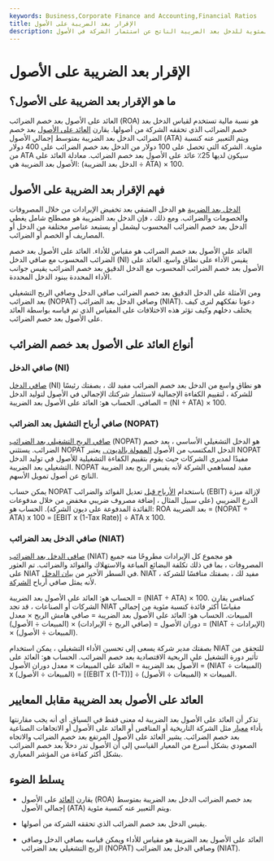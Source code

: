 ```yaml
---
keywords: Business,Corporate Finance and Accounting,Financial Ratios
title: الإقرار بعد الضريبة على الأصول
description: العائد بعد الضريبة على الأصول هو نسبة مالية توضح النسبة المئوية للدخل بعد الضريبة الناتج عن استثمار الشركة في الأصول.
---
```


# الإقرار بعد الضريبة على الأصول
## ما هو الإقرار بعد الضريبة على الأصول؟

العائد على الأصول بعد خصم الضرائب (ROA) هو نسبة مالية تستخدم لقياس الدخل بعد خصم الضرائب الذي تحققه الشركة من أصولها. يقارن [العائد على الأصول](/returnonassets) بعد خصم الضرائب الدخل بعد الضريبة بمتوسط إجمالي الأصول (ATA) ويتم التعبير عنه كنسبة مئوية. الشركة التي تحصل على 100 دولار من الدخل بعد خصم الضرائب على 400 دولار من ATA سيكون لديها 25٪ عائد على الأصول بعد خصم الضرائب. معادلة العائد على الأصول بعد الضريبة هي: (الدخل بعد الضريبة ÷ ATA) × 100.

## فهم الإقرار بعد الضريبة على الأصول

[الدخل بعد الضريبة](/aftertaxincome) هو الدخل المتبقي بعد تخفيض الإيرادات من خلال المصروفات والخصومات والضرائب. ومع ذلك ، فإن الدخل بعد الضريبة هو مصطلح شامل يغطي الدخل بعد خصم الضرائب المحسوب ليشمل أو يستبعد عناصر مختلفة من الدخل أو المصاريف أو الخصم أو الضرائب.

العائد على الأصول بعد خصم الضرائب هو مقياس للأداء. العائد على الأصول بعد خصم الضرائب المحسوب مع صافي الدخل (NI) يقيس الأداء على نطاق واسع. العائد على الأصول بعد خصم الضرائب المحسوب مع الدخل الدقيق بعد خصم الضرائب يقيس جوانب الأداء المحددة ببنود الدخل المحددة.

ومن الأمثلة على الدخل الدقيق بعد خصم الضرائب صافي الدخل وصافي الربح التشغيلي بعد الضرائب (NOPAT) وصافي الدخل بعد الضرائب (NIAT). دعونا نفككهم لنرى كيف يختلف دخلهم وكيف تؤثر هذه الاختلافات على المقياس الذي تم قياسه بواسطة العائد على الأصول بعد خصم الضرائب.

## أنواع العائد على الأصول بعد خصم الضرائب

### صافي الدخل (NI)

[صافي الدخل](/netincome) (NI) هو نطاق واسع من الدخل بعد خصم الضرائب مفيد لك ، بصفتك رئيسًا للشركة ، لتقييم الكفاءة الإجمالية لاستثمار شركتك الإجمالي في الأصول لتوليد الدخل الصافي. الحساب هو: العائد على الأصول بعد الضريبة = (NI ÷ ATA) × 100.

### صافي أرباح التشغيل بعد الضرائب (NOPAT)

[صافي الربح التشغيلي بعد الضرائب](/nopat) (NOPAT) هو الدخل التشغيلي الأساسي ، بعد خصم الضرائب. يستثني NOPAT الدخل المكتسب من الأصول [الممولة بالديون .](/debtfinancing) يعتبر NOPAT مفيدًا لمديري الشركات حيث يقوم بتقييم الكفاءة التشغيلية للأصول في توليد الدخل التشغيلي بعد الضريبة. NOPAT مفيد لمساهمي الشركة لأنه يقيس الربح بعد الضريبة الناتج عن أصول تمويل الأسهم.

يمكن حساب NOPAT باستخدام [الأرباح قبل](/ebit) تعديل الفوائد والضرائب (EBIT) لإزالة ميزة الدرع الضريبي (على سبيل المثال ، إضافة مصروف ضريبي مخفض من خلال مدفوعات الفائدة المدفوعة على ديون الشركة). الحساب هو: ROA بعد الضريبة = (NOPAT ÷ ATA) x 100 = [EBIT x (1-Tax Rate)] ÷ ATA x 100.

### صافي الدخل بعد الضرائب (NIAT)

[صافي الدخل بعد الضرائب](/net-income-after-taxes-niat) (NIAT) هو مجموع كل الإيرادات مطروحًا منه جميع المصروفات ، بما في ذلك تكلفة البضائع المباعة والاستهلاك والفوائد والضرائب. تم العثور على NIAT في السطر الأخير من [بيان الدخل](/incomestatement). NIAT مفيد لك ، بصفتك منافسًا للشركة ، لأنه يمثل صافي أرباح [الشركة](/bottomline).

الحساب هو: العائد على الأصول بعد الضريبة = (NIAT ÷ ATA) × 100. كمنافس يقارن الشركات أو الصناعات ، قد تجد NIAT مقياسًا أكثر فائدة كنسبة مئوية من إجمالي المبيعات. الحساب هو: العائد على الأصول بعد الضريبة = صافي هامش الربح × معدل دوران الأصول = (صافي الربح ÷ الإيرادات) × (المبيعات ÷ الأصول) = (NIAT ÷ الإيرادات) × (المبيعات ÷ الأصول).

بصفتك مدير شركة يسعى إلى تحسين الأداء التشغيلي ، يمكن استخدام NIAT للتحقق من تأثير دورة التشغيل على الربحية الاقتصادية بعد خصم الضرائب. الحساب هو: العائد على الأصول بعد الضريبة = العائد على المبيعات × معدل دوران الأصول = (NIAT ÷ المبيعات) x (المبيعات ÷ الأصول) = [(EBIT x (1-T))] ÷ المبيعات × (المبيعات ÷ الأصول).

## العائد على الأصول بعد الضريبة مقابل المعايير

تذكر أن العائد على الأصول بعد الضريبة له معنى فقط في السياق. أي أنه يجب مقارنتها بأداء [معيار](/benchmark) مثل الشركة التاريخية أو المنافس أو العائد على الأصول أو الاتجاهات الصناعية بعد خصم الضرائب. يشير العائد على الأصول المرتفع بعد خصم الضرائب والاتجاه الصعودي بشكل أسرع من المعيار القياسي إلى أن الأصول تدر دخلاً بعد خصم الضرائب بشكل أكثر كفاءة من المؤشر المعياري.

## يسلط الضوء

- يقارن [العائد](/returnonassets) على الأصول (ROA) بعد خصم الضرائب الدخل بعد الضريبة بمتوسط إجمالي الأصول (ATA) ويتم التعبير عنه كنسبة مئوية.

- يقيس الدخل بعد خصم الضرائب الذي تحققه الشركة من أصولها.

- العائد على الأصول بعد الضريبة هو مقياس للأداء ويمكن قياسه بصافي الدخل وصافي الربح التشغيلي بعد الضرائب (NOPAT) وصافي الدخل بعد الضرائب (NIAT).

